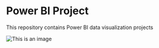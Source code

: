 # Power BI Project
 This repository contains Power BI data visualization projects
 
 ![This is an image](https://myoctocat.com/assets/images/base-octocat.svg)
